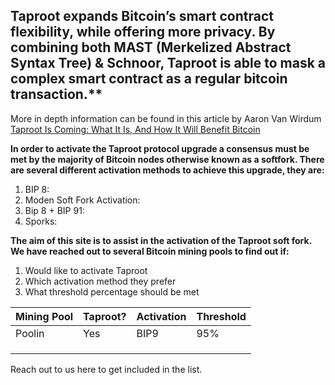 

## Taproot expands Bitcoin’s smart contract flexibility, while offering more privacy. By combining both MAST (Merkelized Abstract Syntax Tree) & Schnoor, Taproot is able to mask a complex smart contract as a regular bitcoin transaction.** 
More in depth information can be found in this article by Aaron Van Wirdum [Taproot Is Coming: What It Is, And How It Will Benefit Bitcoin](https://bitcoinmagazine.com/articles/taproot-coming-what-it-and-how-it-will-benefit-bitcoin)
 
**In order to activate the Taproot protocol upgrade a consensus must be met by the majority of Bitcoin nodes otherwise known as a softfork. There are several different activation methods to achieve this upgrade, they are:**
  
1. BIP 8: 
1. Moden Soft Fork Activation:
1. Bip 8 + BIP 91:
1. Sporks:
 
**The aim of this site is to assist in the activation of the Taproot soft fork. We have reached out to several Bitcoin mining pools to find out if:**
 
1. Would like to activate Taproot
1. Which activation method they prefer
1. What threshold percentage should be met
 
 Mining Pool |   Taproot?     |  Activation   | Threshold
------------ | ------------- | ------------- | -------------
Poolin | Yes | BIP9 | 95%
 | | | 
 | | |
 | | | 

Reach out to us here to get included in the list.

